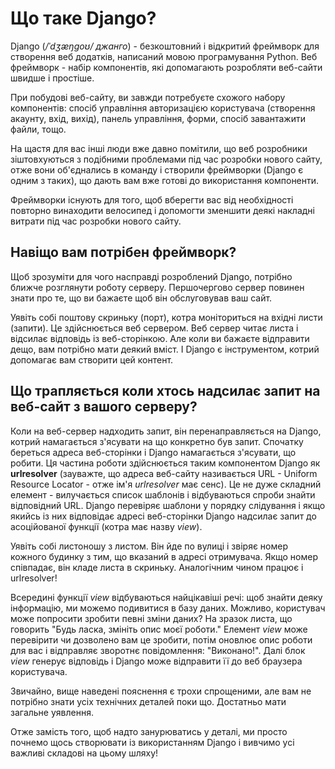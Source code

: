 # Що таке Django?

Django (_/ˈdʒæŋɡoʊ/ джанго_) - безкоштовний і відкритий фреймворк для створення веб додатків, написаний мовою програмування Python. Веб фреймворк - набір компонентів, які допомагають розробляти веб-сайти швидше і простіше.

При побудові веб-сайту, ви завжди потребуєте схожого набору компонентів: спосіб управління авторизацією користувача (створення акаунту, вхід, вихід), панель управління, форми, спосіб завантажити файли, тощо.

На щастя для вас інші люди вже давно помітили, що веб розробники зіштовхуються з подібними проблемами під час розробки нового сайту, отже вони об'єднались в команду і створили фреймворки (Django є одним з таких), що дають вам вже готові до використання компоненти.

Фреймворки існують для того, щоб вберегти вас від необхідності повторно винаходити велосипед і допомогти зменшити деякі накладні витрати під час розробки нового сайту. 

## Навіщо вам потрібен фреймворк?

Щоб зрозуміти для чого насправді розроблений Django, потрібно ближче розглянути роботу серверу. Першочергово сервер повинен знати про те, що ви бажаєте щоб він обслуговував ваш сайт.

Уявіть собі поштову скриньку (порт), котра моніториться на вхідні листи (запити). Це здійснюється веб сервером. Веб сервер читає листа і відсилає відповідь із веб-сторінкою. Але коли ви бажаєте відправити дещо, вам потрібно мати деякий вміст. І Django є інструментом, котрий допомагає вам створити цей контент.

## Що трапляється коли хтось надсилає запит на веб-сайт з вашого серверу?

Коли на веб-сервер надходить запит, він перенаправляється на Django, котрий намагається з'ясувати на що конкретно був запит. Спочатку береться адреса веб-сторінки і Django намагається з'ясувати, що робити. Ця частина роботи здійснюється таким компонентом Django як __urlresolver__ (зауважте, що адреса веб-сайту називається URL - Uniform Resource Locator - отже ім'я *urlresolver* має сенс). Це не дуже складний елемент - вилучається список шаблонів і відбуваються спроби знайти відповідний URL. Django перевіряє шаблони у порядку слідування і якщо якийсь із них відповідає адресі веб-сторінки Django надсилає запит до асоційованої функції (котра має назву *view*).

Уявіть собі листоношу з листом. Він йде по вулиці і звіряє номер кожного будинку з тим, що вказаний в адресі отримувача. Якщо номер співпадає, він кладе листа в скриньку. Аналогічним чином працює і urlresolver!

Всередині функції *view* відбуваються найцікавіші речі: щоб знайти деяку інформацію, ми можемо подивитися в базу даних. Можливо, користувач може попросити зробити певні зміни даних? На зразок листа, що говорить "Будь ласка, змініть опис моєї роботи." Елемент *view* може перевірити чи дозволено вам це зробити, потім оновлює опис роботи для вас і відправляє зворотнє повідомлення: "Виконано!". Далі блок *view* генерує відповідь і Django може відправити її до веб браузера користувача.

Звичайно, вище наведені пояснення є трохи спрощеними, але вам не потрібно знати усіх технічних деталей поки що. Достатньо мати загальне уявлення.

Отже замість того, щоб надто занурюватись у деталі, ми просто почнемо щось створювати із використанням Django і вивчимо усі важливі складові на цьому шляху!
